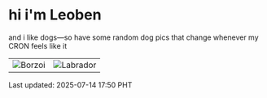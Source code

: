 # hi i'm Leoben

and i like dogs—so have some random dog pics that change whenever my CRON feels like it

|  |  |
|--------|----------|
| ![Borzoi](https://random-dog-vercel.vercel.app/api/random-borzoi?v=1752486653) | ![Labrador](https://random-dog-vercel.vercel.app/api/random-labrador?v=1752486653) |

Last updated: 2025-07-14 17:50 PHT
